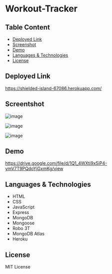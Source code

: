 # Workout-Tracker

## Table Content
- [Deployed Link](#deployed-link)
- [Screenshot](#screenshot)
- [Demo](#demo)
- [Languages & Technologies](#languages-&-technologies)
- [License](#license)


## Deployed Link
https://shielded-island-67086.herokuapp.com/


## Screentshot
![image](https://user-images.githubusercontent.com/80147201/126585192-4e0ca2d3-2401-4f2b-a2e2-65366684fa2a.png)

![image](https://user-images.githubusercontent.com/80147201/126585232-afd1cf41-70cb-498e-a087-4b2e4b7dd925.png)

![image](https://user-images.githubusercontent.com/80147201/126585300-becc20d9-3389-4b48-bb5d-78520edb56b0.png)



## Demo
https://drive.google.com/file/d/1Q1_4WXti9x5iP4-ymV7T9PQdoYjGxmKg/view


## Languages & Technologies
- HTML
- CSS
- JavaScript
- Express
- MongoDB
- Mongoose
- Robo 3T
- MongoDB Atlas
- Heroku


## License
MIT License
